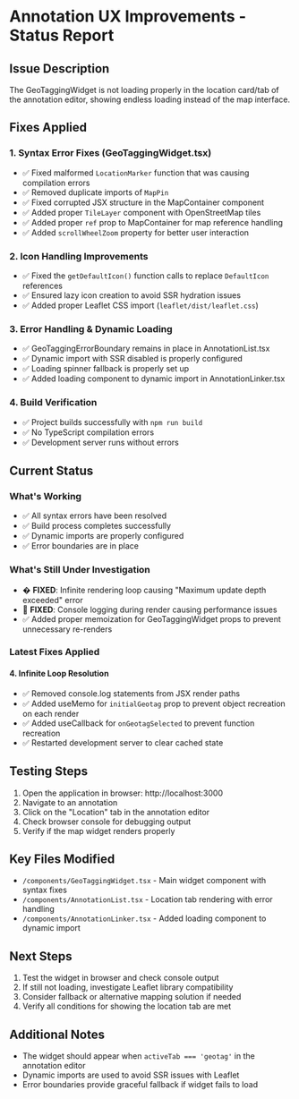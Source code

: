 # Annotation UX Improvements - Status Report

## Issue Description

The GeoTaggingWidget is not loading properly in the location card/tab of the annotation editor, showing endless loading instead of the map interface.

## Fixes Applied

### 1. Syntax Error Fixes (GeoTaggingWidget.tsx)

- ✅ Fixed malformed `LocationMarker` function that was causing compilation errors
- ✅ Removed duplicate imports of `MapPin`
- ✅ Fixed corrupted JSX structure in the MapContainer component
- ✅ Added proper `TileLayer` component with OpenStreetMap tiles
- ✅ Added proper `ref` prop to MapContainer for map reference handling
- ✅ Added `scrollWheelZoom` property for better user interaction

### 2. Icon Handling Improvements

- ✅ Fixed the `getDefaultIcon()` function calls to replace `DefaultIcon` references
- ✅ Ensured lazy icon creation to avoid SSR hydration issues
- ✅ Added proper Leaflet CSS import (`leaflet/dist/leaflet.css`)

### 3. Error Handling & Dynamic Loading

- ✅ GeoTaggingErrorBoundary remains in place in AnnotationList.tsx
- ✅ Dynamic import with SSR disabled is properly configured
- ✅ Loading spinner fallback is properly set up
- ✅ Added loading component to dynamic import in AnnotationLinker.tsx

### 4. Build Verification

- ✅ Project builds successfully with `npm run build`
- ✅ No TypeScript compilation errors
- ✅ Development server runs without errors

## Current Status

### What's Working

- ✅ All syntax errors have been resolved
- ✅ Build process completes successfully
- ✅ Dynamic imports are properly configured
- ✅ Error boundaries are in place

### What's Still Under Investigation

- � **FIXED**: Infinite rendering loop causing "Maximum update depth exceeded" error
- 🔄 **FIXED**: Console logging during render causing performance issues
- ✅ Added proper memoization for GeoTaggingWidget props to prevent unnecessary re-renders

### Latest Fixes Applied

#### 4. Infinite Loop Resolution

- ✅ Removed console.log statements from JSX render paths
- ✅ Added useMemo for `initialGeotag` prop to prevent object recreation on each render
- ✅ Added useCallback for `onGeotagSelected` to prevent function recreation
- ✅ Restarted development server to clear cached state

## Testing Steps

1. Open the application in browser: http://localhost:3000
2. Navigate to an annotation
3. Click on the "Location" tab in the annotation editor
4. Check browser console for debugging output
5. Verify if the map widget renders properly

## Key Files Modified

- `/components/GeoTaggingWidget.tsx` - Main widget component with syntax fixes
- `/components/AnnotationList.tsx` - Location tab rendering with error handling
- `/components/AnnotationLinker.tsx` - Added loading component to dynamic import

## Next Steps

1. Test the widget in browser and check console output
2. If still not loading, investigate Leaflet library compatibility
3. Consider fallback or alternative mapping solution if needed
4. Verify all conditions for showing the location tab are met

## Additional Notes

- The widget should appear when `activeTab === 'geotag'` in the annotation editor
- Dynamic imports are used to avoid SSR issues with Leaflet
- Error boundaries provide graceful fallback if widget fails to load
